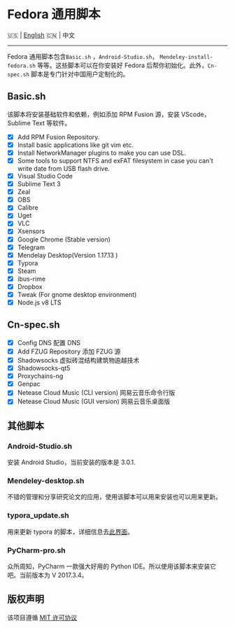# Fedora 通用脚本

:us: | [English](https://github.com/Triple-R/FCS/blob/master/README.md) :cn: | 中文
***

Fedora 通用脚本包含`Basic.sh` ，`Android-Studio.sh`， `Mendeley-install-fedora.sh` 等等。这些脚本可以在你安装好 Fedora 后帮你初始化。此外，`Cn-spec.sh` 脚本是专门针对中国用户定制化的。

## Basic.sh

该脚本将安装基础软件和依赖，例如添加 RPM Fusion 源，安装 VScode，Sublime Text 等软件。

- [x] Add RPM Fusion Repository.
- [x] Install basic applications like git vim etc.
- [x] Install NetworkManager plugins to make you can use DSL.
- [x] Some tools to support NTFS and exFAT filesystem in case you can't write date from USB flash drive.
- [x] Visual Studio Code
- [x] Sublime Text 3
- [x] Zeal
- [x] OBS
- [x] Calibre
- [x] Uget
- [x] VLC
- [x] Xsensors
- [x] Google Chrome (Stable version)
- [x] Telegram
- [x] Mendelay Desktop(Version 1.17.13 )
- [x] Typora
- [x] Steam
- [x] ibus-rime 
- [x] Dropbox 
- [x] Tweak (For gnome desktop environment)
- [x] Node.js v8 LTS

## Cn-spec.sh

- [x] Config DNS  配置 DNS
- [x] Add FZUG Repository 添加 FZUG 源
- [x] Shadowsocks  虚拟砖混结构建筑物逾越技术
- [x] Shadowsocks-qt5
- [x] Proxychains-ng 
- [x] Genpac
- [x] Netease Cloud Music (CLI version)  网易云音乐命令行版
- [x] Netease Cloud Music (GUI version) 网易云音乐桌面版

## 其他脚本

### Android-Studio.sh

安装 Android Studio，当前安装的版本是 3.0.1.

### Mendeley-desktop.sh

不错的管理和分享研究论文的应用，使用该脚本可以用来安装也可以用来更新。

### typora_update.sh

用来更新 typora 的脚本，详细信息去[此界面](https://github.com/Triple-R/typora-update)。

### PyCharm-pro.sh 

众所周知，PyCharm 一款强大好用的 Python IDE。所以使用该脚本来安装它吧。当前版本为 V 2017.3.4。

## 版权声明

该项目遵循 [MIT 许可协议](https://github.com/Triple-R/FCS/blob/master/LICENSE)

